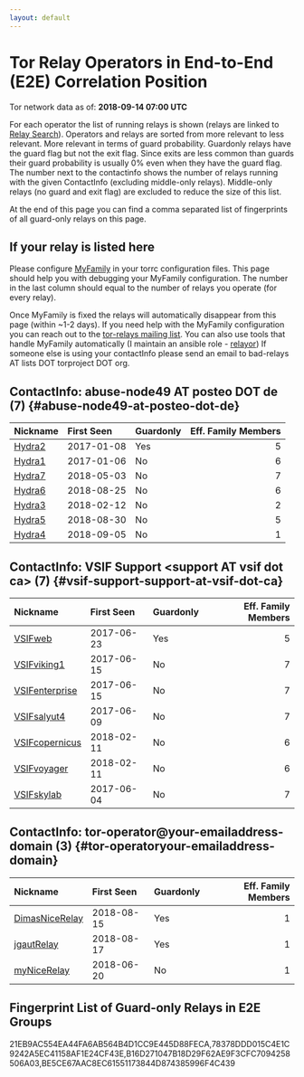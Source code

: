 ```yaml
---
layout: default
---
```



# Tor Relay Operators in End-to-End (E2E) Correlation Position

Tor network data as of: **2018-09-14 07:00 UTC**

For each operator the list of running relays is shown (relays are linked to [Relay Search](https://metrics.torproject.org/rs.html)).
Operators and relays are sorted from more relevant to less relevant. More relevant in terms of guard probability.
Guardonly relays have the guard flag but not the exit flag.
Since exits are less common than guards their guard probability is usually 0% even when they have the guard flag.
The number next to the contactinfo shows the number of relays running with the given ContactInfo (excluding middle-only relays).
Middle-only relays (no guard and exit flag) are excluded to reduce the size of this list.

At the end of this page you can find a comma separated list of fingerprints of all guard-only relays on this page.

## If your relay is listed here
Please configure [MyFamily](https://www.torproject.org/docs/tor-manual.html.en#MyFamily) in your torrc configuration files.
This page should help you with debugging your MyFamily configuration. The number in the last column should equal to the number of
relays you operate (for every relay).

Once MyFamily is fixed the relays will automatically disappear from this page (within ~1-2 days).
If you need help with the MyFamily configuration you can reach out to the
[tor-relays mailing list](https://lists.torproject.org/cgi-bin/mailman/listinfo/tor-relays).
You can also use tools that handle MyFamily automatically (I maintain an ansible role - 
[relayor](https://medium.com/@nusenu/deploying-tor-relays-with-ansible-6612593fa34d))
If someone else is using your contactInfo please send an email to bad-relays AT lists DOT torproject DOT org.


## ContactInfo: abuse-node49 AT posteo DOT de (7) {#abuse-node49-at-posteo-dot-de}

| Nickname                                                                                          | First Seen   | Guardonly   |   Eff. Family Members |
|:--------------------------------------------------------------------------------------------------|:-------------|:------------|----------------------:|
| [Hydra2](https://metrics.torproject.org/rs.html#details/B16D271047B18D29F62AE9F3CFC7094258506A03) | 2017-01-08   | Yes         |                     5 |
| [Hydra1](https://metrics.torproject.org/rs.html#details/0647C3F8352BBFA0D57A1C3E0DCF67FC3E073D2C) | 2017-01-06   | No          |                     6 |
| [Hydra7](https://metrics.torproject.org/rs.html#details/3E76E15E6BE6CFF409D44CCC40281AB5BB0B61C2) | 2018-05-03   | No          |                     7 |
| [Hydra6](https://metrics.torproject.org/rs.html#details/57209EAB953E2D143527D9C3CA913BE5F853E7B8) | 2018-08-25   | No          |                     6 |
| [Hydra3](https://metrics.torproject.org/rs.html#details/A766BF5C5AF7F897D81BD98797B17B1E8C014650) | 2018-02-12   | No          |                     2 |
| [Hydra5](https://metrics.torproject.org/rs.html#details/C474CE9546BD227612BE0336013AAB7BF680429B) | 2018-08-30   | No          |                     5 |
| [Hydra4](https://metrics.torproject.org/rs.html#details/CDCF3D31AA08298A0EB74BC01F254CCFAB02C3D5) | 2018-09-05   | No          |                     1 |

## ContactInfo: VSIF Support &lt;support AT vsif dot ca&gt; (7) {#vsif-support-support-at-vsif-dot-ca}

| Nickname                                                                                                  | First Seen   | Guardonly   |   Eff. Family Members |
|:----------------------------------------------------------------------------------------------------------|:-------------|:------------|----------------------:|
| [VSIFweb](https://metrics.torproject.org/rs.html#details/78378DDD015C4E1C9242A5EC41158AF1E24CF43E)        | 2017-06-23   | Yes         |                     5 |
| [VSIFviking1](https://metrics.torproject.org/rs.html#details/1DEB985E3EEC0E7E0F6A887B417065E63522C5E2)    | 2017-06-15   | No          |                     7 |
| [VSIFenterprise](https://metrics.torproject.org/rs.html#details/59AE2B55941324B24354ADAAF971FC2C9F836963) | 2017-06-15   | No          |                     7 |
| [VSIFsalyut4](https://metrics.torproject.org/rs.html#details/D2461A903A754DEA625827AB333A2ECD06CE2E43)    | 2017-06-09   | No          |                     7 |
| [VSIFcopernicus](https://metrics.torproject.org/rs.html#details/D509A7A321FF9660665B75CB19F0FF09964C0B80) | 2018-02-11   | No          |                     6 |
| [VSIFvoyager](https://metrics.torproject.org/rs.html#details/E1DDAE70F14B9A6A7C01BDB9BDCCB70307BEE90A)    | 2018-02-11   | No          |                     6 |
| [VSIFskylab](https://metrics.torproject.org/rs.html#details/F13B97699EF7328A6289E5C2540560903CBC79A8)     | 2017-06-04   | No          |                     7 |

## ContactInfo: tor-operator@your-emailaddress-domain (3) {#tor-operatoryour-emailaddress-domain}

| Nickname                                                                                                  | First Seen   | Guardonly   |   Eff. Family Members |
|:----------------------------------------------------------------------------------------------------------|:-------------|:------------|----------------------:|
| [DimasNiceRelay](https://metrics.torproject.org/rs.html#details/BE5CE67AAC8EC61551173844D874385996F4C439) | 2018-08-15   | Yes         |                     1 |
| [jgautRelay](https://metrics.torproject.org/rs.html#details/21EB9AC554EA44FA6AB564B4D1CC9E445D88FECA)     | 2018-08-17   | Yes         |                     1 |
| [myNiceRelay](https://metrics.torproject.org/rs.html#details/9FC15C742C2E95A34F104CB5A0826C6659CFF2B7)    | 2018-06-20   | No          |                     1 |


## Fingerprint List of Guard-only Relays in E2E Groups

21EB9AC554EA44FA6AB564B4D1CC9E445D88FECA,78378DDD015C4E1C9242A5EC41158AF1E24CF43E,B16D271047B18D29F62AE9F3CFC7094258506A03,BE5CE67AAC8EC61551173844D874385996F4C439
